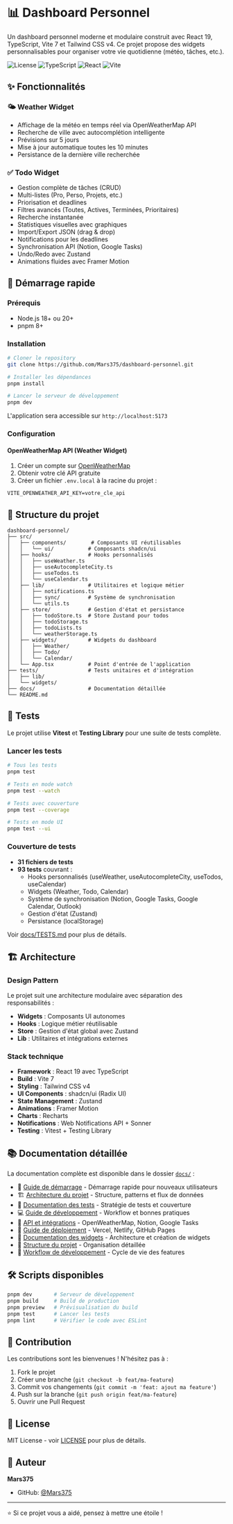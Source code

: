 # 📊 Dashboard Personnel

Un dashboard personnel moderne et modulaire construit avec React 19, TypeScript, Vite 7 et Tailwind CSS v4. Ce projet propose des widgets personnalisables pour organiser votre vie quotidienne (météo, tâches, etc.).

![License](https://img.shields.io/badge/license-MIT-blue.svg)
![TypeScript](https://img.shields.io/badge/TypeScript-5.9-blue.svg)
![React](https://img.shields.io/badge/React-19.1-blue.svg)
![Vite](https://img.shields.io/badge/Vite-7.1-purple.svg)

## ✨ Fonctionnalités

### 🌤️ Weather Widget

- Affichage de la météo en temps réel via OpenWeatherMap API
- Recherche de ville avec autocomplétion intelligente
- Prévisions sur 5 jours
- Mise à jour automatique toutes les 10 minutes
- Persistance de la dernière ville recherchée

### ✅ Todo Widget

- Gestion complète de tâches (CRUD)
- Multi-listes (Pro, Perso, Projets, etc.)
- Priorisation et deadlines
- Filtres avancés (Toutes, Actives, Terminées, Prioritaires)
- Recherche instantanée
- Statistiques visuelles avec graphiques
- Import/Export JSON (drag & drop)
- Notifications pour les deadlines
- Synchronisation API (Notion, Google Tasks)
- Undo/Redo avec Zustand
- Animations fluides avec Framer Motion

## 🚀 Démarrage rapide

### Prérequis

- Node.js 18+ ou 20+
- pnpm 8+

### Installation

```bash
# Cloner le repository
git clone https://github.com/Mars375/dashboard-personnel.git

# Installer les dépendances
pnpm install

# Lancer le serveur de développement
pnpm dev
```

L'application sera accessible sur `http://localhost:5173`

### Configuration

#### OpenWeatherMap API (Weather Widget)

1. Créer un compte sur [OpenWeatherMap](https://openweathermap.org/api)
2. Obtenir votre clé API gratuite
3. Créer un fichier `.env.local` à la racine du projet :

```env
VITE_OPENWEATHER_API_KEY=votre_cle_api
```

## 📁 Structure du projet

```
dashboard-personnel/
├── src/
│   ├── components/        # Composants UI réutilisables
│   │   └── ui/           # Composants shadcn/ui
│   ├── hooks/            # Hooks personnalisés
│   │   ├── useWeather.ts
│   │   ├── useAutocompleteCity.ts
│   │   ├── useTodos.ts
│   │   └── useCalendar.ts
│   ├── lib/              # Utilitaires et logique métier
│   │   ├── notifications.ts
│   │   ├── sync/         # Système de synchronisation
│   │   └── utils.ts
│   ├── store/            # Gestion d'état et persistance
│   │   ├── todoStore.ts  # Store Zustand pour todos
│   │   ├── todoStorage.ts
│   │   ├── todoLists.ts
│   │   └── weatherStorage.ts
│   ├── widgets/          # Widgets du dashboard
│   │   ├── Weather/
│   │   ├── Todo/
│   │   └── Calendar/
│   └── App.tsx           # Point d'entrée de l'application
├── tests/                # Tests unitaires et d'intégration
│   ├── lib/
│   └── widgets/
├── docs/                 # Documentation détaillée
└── README.md
```

## 🧪 Tests

Le projet utilise **Vitest** et **Testing Library** pour une suite de tests complète.

### Lancer les tests

```bash
# Tous les tests
pnpm test

# Tests en mode watch
pnpm test --watch

# Tests avec couverture
pnpm test --coverage

# Tests en mode UI
pnpm test --ui
```

### Couverture de tests

- **31 fichiers de tests**
- **93 tests** couvrant :
  - Hooks personnalisés (useWeather, useAutocompleteCity, useTodos, useCalendar)
  - Widgets (Weather, Todo, Calendar)
  - Système de synchronisation (Notion, Google Tasks, Google Calendar, Outlook)
  - Gestion d'état (Zustand)
  - Persistance (localStorage)

Voir [docs/TESTS.md](./docs/TESTS.md) pour plus de détails.

## 🏗️ Architecture

### Design Pattern

Le projet suit une architecture modulaire avec séparation des responsabilités :

- **Widgets** : Composants UI autonomes
- **Hooks** : Logique métier réutilisable
- **Store** : Gestion d'état global avec Zustand
- **Lib** : Utilitaires et intégrations externes

### Stack technique

- **Framework** : React 19 avec TypeScript
- **Build** : Vite 7
- **Styling** : Tailwind CSS v4
- **UI Components** : shadcn/ui (Radix UI)
- **State Management** : Zustand
- **Animations** : Framer Motion
- **Charts** : Recharts
- **Notifications** : Web Notifications API + Sonner
- **Testing** : Vitest + Testing Library

## 📚 Documentation détaillée

La documentation complète est disponible dans le dossier [`docs/`](./docs/) :

- 📖 [Guide de démarrage](./docs/GETTING_STARTED.md) - Démarrage rapide pour nouveaux utilisateurs
- 🏗️ [Architecture du projet](./docs/ARCHITECTURE.md) - Structure, patterns et flux de données
- 🧪 [Documentation des tests](./docs/TESTS.md) - Stratégie de tests et couverture
- 💻 [Guide de développement](./docs/DEVELOPMENT.md) - Workflow et bonnes pratiques
- 🔌 [API et intégrations](./docs/API.md) - OpenWeatherMap, Notion, Google Tasks
- 🚀 [Guide de déploiement](./docs/DEPLOYMENT.md) - Vercel, Netlify, GitHub Pages
- 🧩 [Documentation des widgets](./docs/WIDGETS.md) - Architecture et création de widgets
- 📁 [Structure du projet](./docs/PROJECT_STRUCTURE.md) - Organisation détaillée
- 🔄 [Workflow de développement](./docs/WORKFLOW.md) - Cycle de vie des features

## 🛠️ Scripts disponibles

```bash
pnpm dev       # Serveur de développement
pnpm build     # Build de production
pnpm preview   # Prévisualisation du build
pnpm test      # Lancer les tests
pnpm lint      # Vérifier le code avec ESLint
```

## 🤝 Contribution

Les contributions sont les bienvenues ! N'hésitez pas à :

1. Fork le projet
2. Créer une branche (`git checkout -b feat/ma-feature`)
3. Commit vos changements (`git commit -m 'feat: ajout ma feature'`)
4. Push sur la branche (`git push origin feat/ma-feature`)
5. Ouvrir une Pull Request

## 📝 License

MIT License - voir [LICENSE](./LICENSE) pour plus de détails.

## 👤 Auteur

**Mars375**

- GitHub: [@Mars375](https://github.com/Mars375)

---

⭐ Si ce projet vous a aidé, pensez à mettre une étoile !
